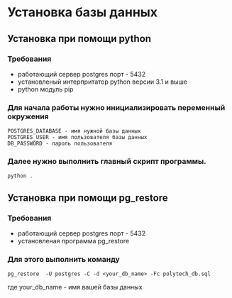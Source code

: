 # Установка базы данных

## Установка при помощи python

### Требования
- работающий сервер postgres порт - 5432
- установленый интерпритатор python версии 3.1 и выше
- python модуль pip

### Для начала работы нужно инициализировать переменный окружения
```env
POSTGRES_DATABASE - имя нужной базы данных
POSTGRES_USER - имя пользователя базы данных
DB_PASSWORD - пароль пользователя
```

### Далее нужно выполнить главный скрипт программы.
```shell
python .
```


## Установка при помощи pg_restore

### Требования
- работающий сервер postgres порт - 5432
- установленая программа pg_restore


### Для этого выполнить команду
```shell
pg_restore  -U postgres -C -d <your_db_name> -Fc polytech_db.sql
```
где your_db_name - имя вашей базы данных
